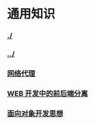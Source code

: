 # 通用知识

### [./](./)

### [../](../)

### [网络代理](./network.md)

### [WEB 开发中的前后端分离](./networkKnowledge.md)

### [面向对象开发思想](./oop)
